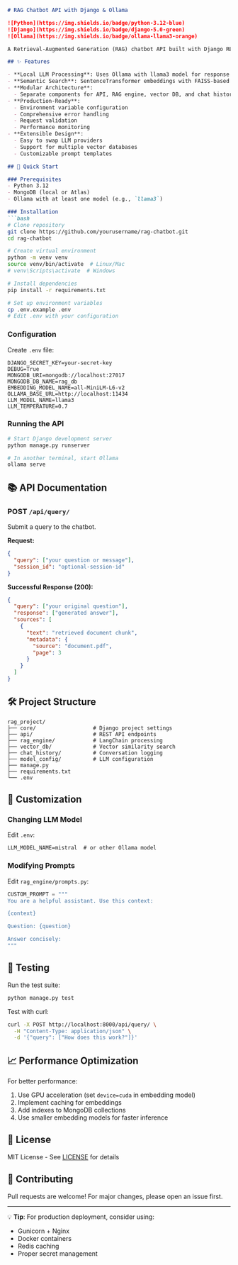 ```markdown
# RAG Chatbot API with Django & Ollama

![Python](https://img.shields.io/badge/python-3.12-blue)
![Django](https://img.shields.io/badge/django-5.0-green)
![Ollama](https://img.shields.io/badge/ollama-llama3-orange)

A Retrieval-Augmented Generation (RAG) chatbot API built with Django REST Framework and Ollama, featuring document retrieval from MongoDB and local LLM inference.

## ✨ Features

- **Local LLM Processing**: Uses Ollama with llama3 model for response generation
- **Semantic Search**: SentenceTransformer embeddings with FAISS-based similarity search
- **Modular Architecture**:
  - Separate components for API, RAG engine, vector DB, and chat history
- **Production-Ready**:
  - Environment variable configuration
  - Comprehensive error handling
  - Request validation
  - Performance monitoring
- **Extensible Design**:
  - Easy to swap LLM providers
  - Support for multiple vector databases
  - Customizable prompt templates

## 🚀 Quick Start

### Prerequisites
- Python 3.12
- MongoDB (local or Atlas)
- Ollama with at least one model (e.g., `llama3`)

### Installation
```bash
# Clone repository
git clone https://github.com/yourusername/rag-chatbot.git
cd rag-chatbot

# Create virtual environment
python -m venv venv
source venv/bin/activate  # Linux/Mac
# venv\Scripts\activate  # Windows

# Install dependencies
pip install -r requirements.txt

# Set up environment variables
cp .env.example .env
# Edit .env with your configuration
```

### Configuration
Create `.env` file:
```env
DJANGO_SECRET_KEY=your-secret-key
DEBUG=True
MONGODB_URI=mongodb://localhost:27017
MONGODB_DB_NAME=rag_db
EMBEDDING_MODEL_NAME=all-MiniLM-L6-v2
OLLAMA_BASE_URL=http://localhost:11434
LLM_MODEL_NAME=llama3
LLM_TEMPERATURE=0.7
```

### Running the API
```bash
# Start Django development server
python manage.py runserver

# In another terminal, start Ollama
ollama serve
```

## 📚 API Documentation

### POST `/api/query/`
Submit a query to the chatbot.

**Request:**
```json
{
  "query": ["your question or message"],
  "session_id": "optional-session-id"
}
```

**Successful Response (200):**
```json
{
  "query": ["your original question"],
  "response": ["generated answer"],
  "sources": [
    {
      "text": "retrieved document chunk",
      "metadata": {
        "source": "document.pdf",
        "page": 3
      }
    }
  ]
}
```

## 🛠️ Project Structure

```
rag_project/
├── core/                  # Django project settings
├── api/                   # REST API endpoints
├── rag_engine/            # LangChain processing
├── vector_db/             # Vector similarity search
├── chat_history/          # Conversation logging
├── model_config/          # LLM configuration
├── manage.py
├── requirements.txt
└── .env
```

## 🔧 Customization

### Changing LLM Model
Edit `.env`:
```env
LLM_MODEL_NAME=mistral  # or other Ollama model
```

### Modifying Prompts
Edit `rag_engine/prompts.py`:
```python
CUSTOM_PROMPT = """
You are a helpful assistant. Use this context:

{context}

Question: {question}

Answer concisely:
"""
```

## 🤖 Testing
Run the test suite:
```bash
python manage.py test
```

Test with curl:
```bash
curl -X POST http://localhost:8000/api/query/ \
  -H "Content-Type: application/json" \
  -d '{"query": ["How does this work?"]}'
```

## 📈 Performance Optimization

For better performance:
1. Use GPU acceleration (set `device=cuda` in embedding model)
2. Implement caching for embeddings
3. Add indexes to MongoDB collections
4. Use smaller embedding models for faster inference

## 📜 License
MIT License - See [LICENSE](LICENSE) for details

## 🤝 Contributing
Pull requests are welcome! For major changes, please open an issue first.

---

💡 **Tip**: For production deployment, consider using:
- Gunicorn + Nginx
- Docker containers
- Redis caching
- Proper secret management
```
